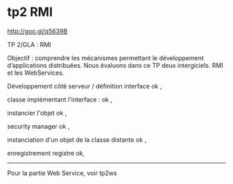tp2 RMI
===

http://goo.gl/q5639B

TP 2/GLA : RMI 

Objectif : comprendre les mécanismes permettant le développement d’applications distribuées. 
Nous évaluons dans ce TP deux intergiciels. RMI et les WebServices.

Développement côté serveur / définition interface ok ,

classe implémentant l'interface : ok ,

instancier l'objet ok ,

security manager ok ,

instanciation d'un objet de la classe distante ok ,

enregistrement registre ok,


****************************
Pour la partie Web Service, voir tp2ws
